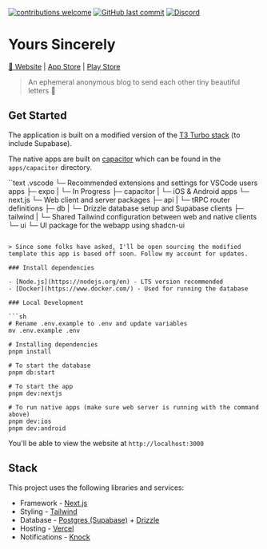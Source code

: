 [![contributions welcome](https://img.shields.io/badge/contributions-welcome-brightgreen.svg?style=flat)](https://github.com/kyh/yours-sincerely/issues)
[![GitHub last commit](https://img.shields.io/github/last-commit/kyh/yours-sincerely)](https://github.com/kyh/yours-sincerely)
[![Discord](https://img.shields.io/badge/Discord-Join%20Chat-%237289DA)](https://discord.gg/YtafKzR)

# Yours Sincerely

[🚀 Website](https://yourssincerely.org/) | [App Store](https://apps.apple.com/ag/app/yours-sincerely/id1510472230) | [Play Store](https://play.google.com/store/apps/details?id=com.kyh.yourssincerely)

> An ephemeral anonymous blog to send each other tiny beautiful letters 💌

## Get Started

The application is built on a modified version of the [T3 Turbo stack](https://github.com/t3-oss/create-t3-turbo) (to include Supabase).

The native apps are built on [capacitor](https://capacitorjs.com/) which can be found in the `apps/capacitor` directory.

``text
.vscode
└─ Recommended extensions and settings for VSCode users
apps
├─ expo
| └─ In Progress
├─ capacitor
| └─ iOS & Android apps
└─ next.js
└─ Web client and server
packages
├─ api
| └─ tRPC router definitions
├─ db
| └─ Drizzle database setup and Supabase clients
├─ tailwind
| └─ Shared Tailwind configuration between web and native clients
└─ ui
└─ UI package for the webapp using shadcn-ui

````

> Since some folks have asked, I'll be open sourcing the modified template this app is based off soon. Follow my account for updates.

### Install dependencies

- [Node.js](https://nodejs.org/en) - LTS version recommended
- [Docker](https://www.docker.com/) - Used for running the database

### Local Development

```sh
# Rename .env.example to .env and update variables
mv .env.example .env

# Installing dependencies
pnpm install

# To start the database
pnpm db:start

# To start the app
pnpm dev:nextjs

# To run native apps (make sure web server is running with the command above)
pnpm dev:ios
pnpm dev:android
````

You'll be able to view the website at `http://localhost:3000`

## Stack

This project uses the following libraries and services:

- Framework - [Next.js](https://nextjs.org/)
- Styling - [Tailwind](https://tailwindcss.com)
- Database - [Postgres (Supabase)](https://supabase.com) + [Drizzle](https://orm.drizzle.team)
- Hosting - [Vercel](https://vercel.com)
- Notifications - [Knock](https://knock.app)
